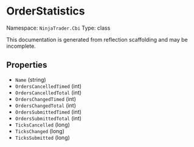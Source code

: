 # OrderStatistics

Namespace: `NinjaTrader.Cbi`
Type: class

This documentation is generated from reflection scaffolding and may be incomplete.

## Properties
- `Name` (string)
- `OrdersCancelledTimed` (int)
- `OrdersCancelledTotal` (int)
- `OrdersChangedTimed` (int)
- `OrdersChangedTotal` (int)
- `OrdersSubmittedTimed` (int)
- `OrdersSubmittedTotal` (int)
- `TicksCancelled` (long)
- `TicksChanged` (long)
- `TicksSubmitted` (long)
